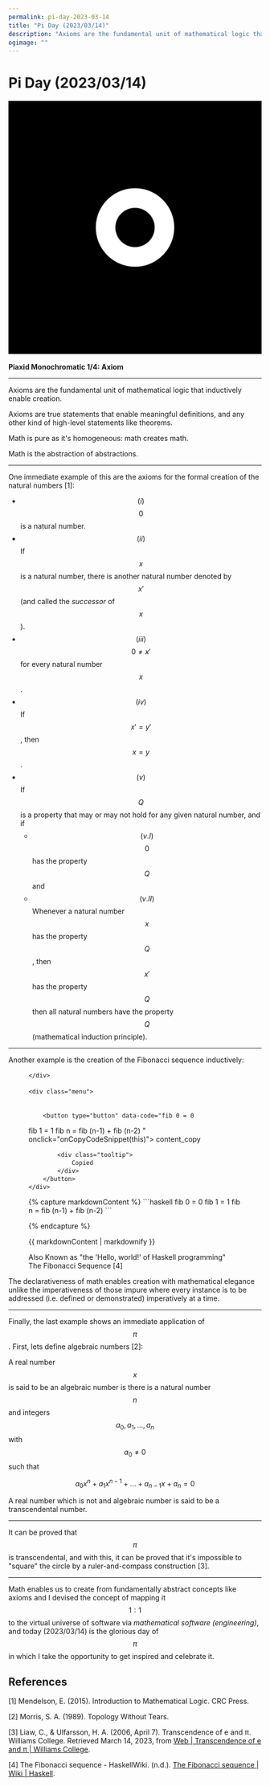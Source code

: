 ```yaml
---
permalink: pi-day-2023-03-14
title: "Pi Day (2023/03/14)"
description: "Axioms are the fundamental unit of mathematical logic that inductively enable creation."
ogimage: ""
---
```



<!-- Copyright (c) 2023 Tobias Briones. All rights reserved. -->
<!-- SPDX-License-Identifier: CC-BY-4.0 -->
<!-- This file is part of https://github.com/tobiasbriones/blog -->

# Pi Day (2023/03/14)

![Piaxid Monochromatic 1/4: Axiom](axiom---piaxid-monochromatic-1-4.svg)

**Piaxid Monochromatic 1/4: Axiom**

---

Axioms are the fundamental unit of mathematical logic that inductively enable
creation.

Axioms are true statements that enable meaningful definitions, and any other
kind of high-level statements like theorems.

Math is pure as it's homogeneous: math creates math.

Math is the abstraction of abstractions.

---

One immediate example of this are the axioms for the formal creation of the
natural numbers [1]:

- $$(i)$$ $$0$$ is a natural number.
- $$(ii)$$ If $$x$$ is a natural number, there is another natural number
  denoted by $$x'$$ (and called the *successor* of $$x$$).
- $$(iii)$$ $$0 \neq x'$$ for every natural number $$x$$.
- $$(iv)$$ If $$x' = y'$$, then $$x = y$$.
- $$(v)$$ If $$Q$$ is a property that may or may not hold for any given
  natural number, and if
    - $$(v.I)$$ $$0$$ has the property $$Q$$ and
    - $$(v.II)$$ Whenever a natural number $$x$$ has the property $$Q$$, then
      $$x'$$ has the property $$Q$$ then all natural numbers have the property
      $$Q$$ (mathematical induction principle).

---

Another example is the creation of the Fibonacci sequence inductively:


<figure>
<div class="header user-select-none headerless">
    <div class="caption">
        
    </div>

    <div class="menu">
        

        <button type="button" data-code="fib 0 = 0
fib 1 = 1
fib n = fib (n-1) + fib (n-2)
" onclick="onCopyCodeSnippet(this)">
            <span class="material-symbols-rounded">
            content_copy
            </span>

            <div class="tooltip">
                Copied
            </div>
        </button>
    </div>
</div>
{% capture markdownContent %}
```haskell
fib 0 = 0
fib 1 = 1
fib n = fib (n-1) + fib (n-2)
```

{% endcapture %}

{{ markdownContent | markdownify }}

<div class="abstract">Also Known as "the 'Hello, world!' of Haskell programming"</div>

<figcaption>The Fibonacci Sequence [4]</figcaption>
</figure>

The declarativeness of math enables creation with mathematical elegance unlike
the imperativeness of those impure where every instance is to be addressed
(i.e. defined or demonstrated) imperatively at a time.

---

Finally, the last example shows an immediate application of $$\pi$$. First,
lets define algebraic numbers [2]:

A real number $$x$$ is said to be an algebraic number is there is a natural
number $$n$$ and integers $$a_0, a_1, ..., a_n$$ with $$a_0 \neq 0$$ such that

$$a_0x^n + a_1x^{n-1} + ... + a_{n-1}x + a_n = 0$$

A real number which is not and algebraic number is said to be a
transcendental number.

---

It can be proved that $$\pi$$ is transcendental, and with this, it can be
proved that it's impossible to "square" the circle by a ruler-and-compass
construction [3].

---

Math enables us to create from fundamentally abstract concepts like axioms
and I devised the concept of mapping it $$1:1$$ to the virtual universe of
software via *mathematical software (engineering)*, and today (2023/03/14) is
the glorious day of $$\pi$$ in which I take the opportunity to get inspired and
celebrate it.

## References

[1] Mendelson, E. (2015). Introduction to Mathematical Logic. CRC Press.

[2] Morris, S. A. (1989). Topology Without Tears.

[3] Liaw, C., & Ulfarsson, H. A. (2006, April 7). Transcendence of e and π.
Williams College. Retrieved March 14, 2023, from
[Web \| Transcendence of e and π \| Williams College](https://web.williams.edu/Mathematics/sjmiller/public_html/book/papers/transcendence/TranscedenceOfPi.pdf).

[4] The Fibonacci sequence - HaskellWiki. (n.d.).
[The Fibonacci sequence \| Wiki \| Haskell](https://wiki.haskell.org/The_Fibonacci_sequence#Naive_definition).





